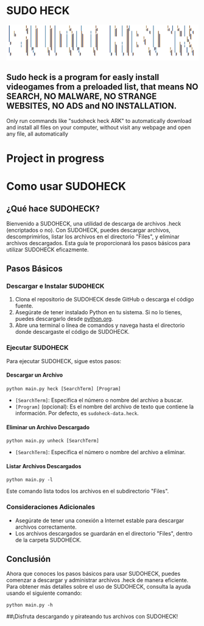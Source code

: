 # SUDO HECK
![logo white](https://github.com/Danito360/sudo-heck/blob/sudoheck/logo3.png)
## Sudo heck is a program for easly install videogames from a preloaded list, that means NO SEARCH, NO MALWARE, NO STRANGE WEBSITES, NO ADS and NO INSTALLATION.

Only run commands like "sudoheck heck ARK" to automatically download and install all files on your computer, without visit any webpage and open any file, all automatically

# Project in progress
# Como usar SUDOHECK

## ¿Qué hace SUDOHECK?
Bienvenido a SUDOHECK, una utilidad de descarga de archivos .heck (encriptados o no). Con SUDOHECK, puedes descargar archivos, descomprimirlos, listar los archivos en el directorio "Files", y eliminar archivos descargados. Esta guía te proporcionará los pasos básicos para utilizar SUDOHECK eficazmente.

## Pasos Básicos

### Descargar e Instalar SUDOHECK
1. Clona el repositorio de SUDOHECK desde GitHub o descarga el código fuente.
2. Asegúrate de tener instalado Python en tu sistema. Si no lo tienes, puedes descargarlo desde [python.org](https://www.python.org/downloads/).
3. Abre una terminal o línea de comandos y navega hasta el directorio donde descargaste el código de SUDOHECK.

### Ejecutar SUDOHECK
Para ejecutar SUDOHECK, sigue estos pasos:

#### Descargar un Archivo
```
python main.py heck [SearchTerm] [Program]
```
- `[SearchTerm]`: Especifica el número o nombre del archivo a buscar.
- `[Program]` (opcional): Es el nombre del archivo de texto que contiene la información. Por defecto, es `sudoheck-data.heck`.

#### Eliminar un Archivo Descargado
```
python main.py unheck [SearchTerm]
```
- `[SearchTerm]`: Especifica el número o nombre del archivo a eliminar.

#### Listar Archivos Descargados
```
python main.py -l
```
Este comando lista todos los archivos en el subdirectorio "Files".

### Consideraciones Adicionales
- Asegúrate de tener una conexión a Internet estable para descargar archivos correctamente.
- Los archivos descargados se guardarán en el directorio "Files", dentro de la carpeta SUDOHECK.

## Conclusión
Ahora que conoces los pasos básicos para usar SUDOHECK, puedes comenzar a descargar y administrar archivos .heck de manera eficiente. Para obtener más detalles sobre el uso de SUDOHECK, consulta la ayuda usando el siguiente comando:
```
python main.py -h
```
##¡Disfruta descargando y pirateando tus archivos con SUDOHECK!
